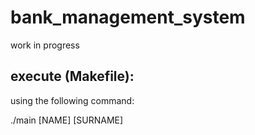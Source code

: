 # bank_management_system

work in progress

## execute (Makefile):

using the following command:

./main [NAME] [SURNAME]


